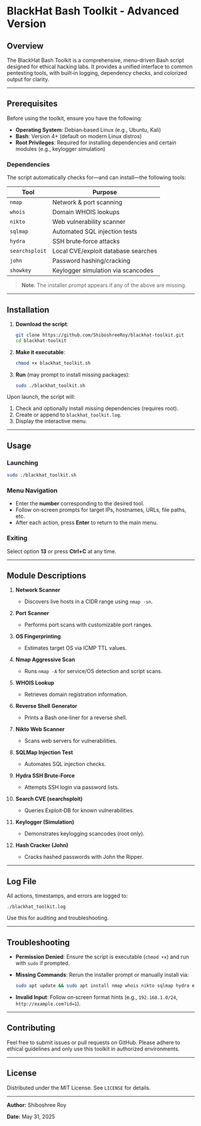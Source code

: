 # BlackHat Bash Toolkit - Advanced Version

## Overview

The BlackHat Bash Toolkit is a comprehensive, menu-driven Bash script designed for ethical hacking labs. It provides a unified interface to common pentesting tools, with built‑in logging, dependency checks, and colorized output for clarity.

---

## Prerequisites

Before using the toolkit, ensure you have the following:

* **Operating System**: Debian‑based Linux (e.g., Ubuntu, Kali)
* **Bash**: Version 4+ (default on modern Linux distros)
* **Root Privileges**: Required for installing dependencies and certain modules (e.g., keylogger simulation)

### Dependencies

The script automatically checks for—and can install—the following tools:

| Tool           | Purpose                             |
| -------------- | ----------------------------------- |
| `nmap`         | Network & port scanning             |
| `whois`        | Domain WHOIS lookups                |
| `nikto`        | Web vulnerability scanner           |
| `sqlmap`       | Automated SQL injection tests       |
| `hydra`        | SSH brute‑force attacks             |
| `searchsploit` | Local CVE/exploit database searches |
| `john`         | Password hashing/cracking           |
| `showkey`      | Keylogger simulation via scancodes  |

> **Note**: The installer prompt appears if any of the above are missing.

---

## Installation

1. **Download the script**:

   ```bash
   git clone https://github.com/ShiboshreeRoy/blackhat-toolkit.git
   cd blackhat-toolkit
   ```
2. **Make it executable**:

   ```bash
   chmod +x blackhat_toolkit.sh
   ```
3. **Run** (may prompt to install missing packages):

   ```bash
   sudo ./blackhat_toolkit.sh
   ```

Upon launch, the script will:

1. Check and optionally install missing dependencies (requires root).
2. Create or append to `blackhat_toolkit.log`.
3. Display the interactive menu.

---

## Usage

### Launching

```bash
sudo ./blackhat_toolkit.sh
```

### Menu Navigation

* Enter the **number** corresponding to the desired tool.
* Follow on‑screen prompts for target IPs, hostnames, URLs, file paths, etc.
* After each action, press **Enter** to return to the main menu.

### Exiting

Select option **13** or press **Ctrl+C** at any time.

---

## Module Descriptions

1. **Network Scanner**

   * Discovers live hosts in a CIDR range using `nmap -sn`.

2. **Port Scanner**

   * Performs port scans with customizable port ranges.

3. **OS Fingerprinting**

   * Estimates target OS via ICMP TTL values.

4. **Nmap Aggressive Scan**

   * Runs `nmap -A` for service/OS detection and script scans.

5. **WHOIS Lookup**

   * Retrieves domain registration information.

6. **Reverse Shell Generator**

   * Prints a Bash one‑liner for a reverse shell.

7. **Nikto Web Scanner**

   * Scans web servers for vulnerabilities.

8. **SQLMap Injection Test**

   * Automates SQL injection checks.

9. **Hydra SSH Brute‑Force**

   * Attempts SSH login via password lists.

10. **Search CVE (searchsploit)**

    * Queries Exploit‑DB for known vulnerabilities.

11. **Keylogger (Simulation)**

    * Demonstrates keylogging scancodes (root only).

12. **Hash Cracker (John)**

    * Cracks hashed passwords with John the Ripper.

---

## Log File

All actions, timestamps, and errors are logged to:

```
./blackhat_toolkit.log
```

Use this for auditing and troubleshooting.

---

## Troubleshooting

* **Permission Denied**: Ensure the script is executable (`chmod +x`) and run with `sudo` if prompted.
* **Missing Commands**: Rerun the installer prompt or manually install via:

  ```bash
  sudo apt update && sudo apt install nmap whois nikto sqlmap hydra exploitdb john showkey
  ```
* **Invalid Input**: Follow on‑screen format hints (e.g., `192.168.1.0/24`, `http://example.com?id=1`).

---

## Contributing

Feel free to submit issues or pull requests on GitHub. Please adhere to ethical guidelines and only use this toolkit in authorized environments.

---

## License

Distributed under the MIT License. See `LICENSE` for details.

---

**Author:** Shiboshree Roy

**Date:** May 31, 2025
